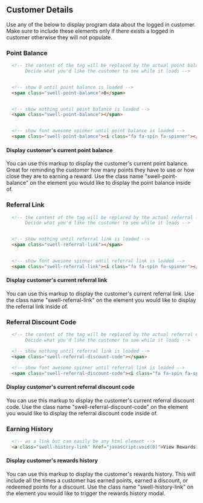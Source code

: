 ## Customer Details

Use any of the below to display program data about the logged in customer. Make sure to include these elements only if there exists a logged in customer otherwise they will not populate.

### Point Balance

```html
  <!-- the content of the tag will be replaced by the actual point balance on page load.
       Decide what you'd like the customer to see while it loads -->


  <!-- show 0 until point balance is loaded -->
  <span class="swell-point-balance">0</span>


  <!-- show nothing until point balance is loaded -->
  <span class="swell-point-balance"></span>


  <!-- show font awesome spinner until point balance is loaded -->
  <span class="swell-point-balance"><i class="fa fa-spin fa-spinner"></i></span>
```

#### Display customer's current point balance

You can use this markup to display the customer's current point balance. Great for reminding the customer how many points they have to use or how close they are to earning a reward. Use the class name "swell-point-balance" on the element you would like to display the point balance inside of.

### Referral Link

```html
  <!-- the content of the tag will be replaced by the actual referral link on page load.
       Decide what you'd like the customer to see while it loads -->


  <!-- show nothing until referral link is loaded -->
  <span class="swell-referral-link"></span>


  <!-- show font awesome spinner until referral link is loaded -->
  <span class="swell-referral-link"><i class="fa fa-spin fa-spinner"></i></span>
```

#### Display customer's current referral link

You can use this markup to display the customer's current referral link. Use the class name "swell-referral-link" on the element you would like to display the referral link inside of.

### Referral Discount Code

```html
  <!-- the content of the tag will be replaced by the actual referral discount code on page load.
       Decide what you'd like the customer to see while it loads -->

  <!-- show nothing until referral link is loaded -->
  <span class="swell-referral-discount-code"></span>

  <!-- show font awesome spinner until referral link is loaded -->
  <span class="swell-referral-discount-code"><i class="fa fa-spin fa-spinner"></i></span>
```

#### Display customer's current referral discount code

You can use this markup to display the customer's current referral discount code. Use the class name "swell-referral-discount-code" on the element you would like to display the referral discount code inside of.

### Earning History

```html
  <!-- as a link but can easily be any html element -->
  <a class="swell-history-link" href="javascript:void(0)">View Rewards History</a>
```

#### Display customer's rewards history

You can use this markup to display the customer's rewards history. This will include all the times a customer has earned points, earned a discount, or redeemed points for a discount. Use the class name "swell-history-link" on the element you would like to trigger the rewards history modal.
